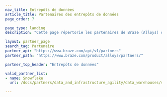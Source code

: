 ```yaml
---
nav_title: Entrepôts de données
article_title: Partenaires des entrepôts de données
page_order: 7

page_type: landing 
description: "Cette page répertorie les partenaires de Braze (Alloys) qui vous aident à utiliser les données issues de vos campagnes de communication."

layout: partner_page
search_tag: Partenaire
partner_api: "https://www.braze.com/api/v1/partners"
partner_path: "https://www.braze.com/product/alloys/partners/"

partner_top_header: "Entrepôts de données"

valid_partner_list:
- name: Snowflake
  url: /docs/partners/data_and_infrastructure_agility/data_warehouses/snowflake/

---
```

